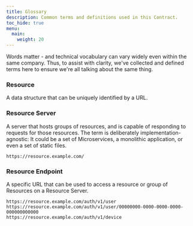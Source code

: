 ```yaml
---
title: Glossary
description: Common terms and definitions used in this Contract.
toc_hide: true
menu:
  main:
    weight: 20
---
```


Words matter - and technical vocabulary can vary widely even within the same company. Thus, to assist with clarity,
we've collected and defined terms here to ensure we're all talking about the same thing.

### Resource

A data structure that can be uniquely identified by a URL.

### Resource Server

A server that hosts groups of resources, and is capable of responding to requests for those resources.
The term is deliberately implementation-agnostic: It could be a set of Microservices, a monolithic application, or even
a set of static files.

```
https://resource.example.com/
```

### Resource Endpoint

A specific URL that can be used to access a resource or group of Resources on a Resource Server.

```
https://resource.example.com/auth/v1/user
https://resource.example.com/auth/v1/user/00000000-0000-0000-0000-000000000000
https://resource.example.com/auth/v1/device
```
